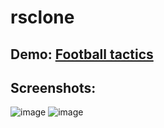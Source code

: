 # rsclone
## Demo: [Football tactics](https://maksimstseshanok-rsclone.netlify.app/ "deploy")

## Screenshots:
![image](https://user-images.githubusercontent.com/65167706/106793829-036ce700-6669-11eb-82f8-d134cdd75876.png)
![image](https://user-images.githubusercontent.com/65167706/106793960-2d260e00-6669-11eb-9335-196dbbf71774.png)
